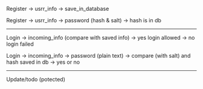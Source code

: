 Register -> usrr_info -> save_in_database

Register -> usrr_info -> password (hash & salt) -> hash is in db

___

Login -> incoming_info (compare with saved info) -> yes login allowed -> no login failed

Login -> incoming_info -> password (plain text) -> compare (with salt) and hash saved in db -> yes or no

___

Update/todo (potected)
